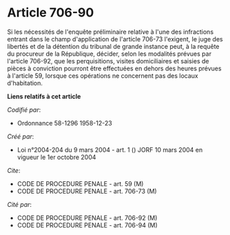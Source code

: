 # Article 706-90

Si les nécessités de l'enquête préliminaire relative à l'une des infractions entrant dans le champ d'application de l'article
706-73 l'exigent, le juge des libertés et de la détention du tribunal de grande instance peut, à la requête du procureur de
la République, décider, selon les modalités prévues par l'article 706-92, que les perquisitions, visites domiciliaires et
saisies de pièces à conviction pourront être effectuées en dehors des heures prévues à l'article 59, lorsque ces opérations
ne concernent pas des locaux d'habitation.

**Liens relatifs à cet article**

_Codifié par_:

  - Ordonnance 58-1296 1958-12-23

_Créé par_:

  - Loi n°2004-204 du 9 mars 2004 - art. 1 () JORF 10 mars 2004 en vigueur le 1er octobre 2004

_Cite_:

  - CODE DE PROCEDURE PENALE - art. 59 (M)
  - CODE DE PROCEDURE PENALE - art. 706-73 (M)

_Cité par_:

  - CODE DE PROCEDURE PENALE - art. 706-92 (M)
  - CODE DE PROCEDURE PENALE - art. 706-94 (M)
